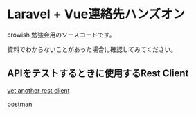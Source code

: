 # Laravel + Vue連絡先ハンズオン

crowish 勉強会用のソースコードです。

資料でわからないことがあった場合に確認してみてください。


## APIをテストするときに使用するRest Client

[yet another rest client](https://chrome.google.com/webstore/detail/yet-another-rest-client/ehafadccdcdedbhcbddihehiodgcddpl)

[postman](https://www.postman.com/)


